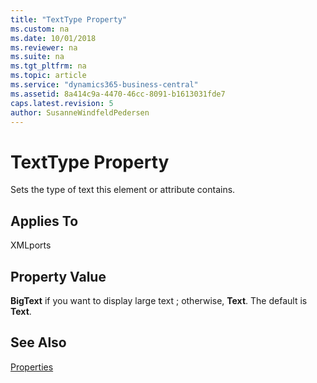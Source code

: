```yaml
---
title: "TextType Property"
ms.custom: na
ms.date: 10/01/2018
ms.reviewer: na
ms.suite: na
ms.tgt_pltfrm: na
ms.topic: article
ms.service: "dynamics365-business-central"
ms.assetid: 8a414c9a-4470-46cc-8091-b1613031fde7
caps.latest.revision: 5
author: SusanneWindfeldPedersen
---
```


 

# TextType Property
Sets the type of text this element or attribute contains.  
  
## Applies To  
 XMLports  
  
## Property Value  
 **BigText** if you want to display large text ; otherwise, **Text**. The default is **Text**.  
  
## See Also  
 [Properties](devenv-properties.md)
